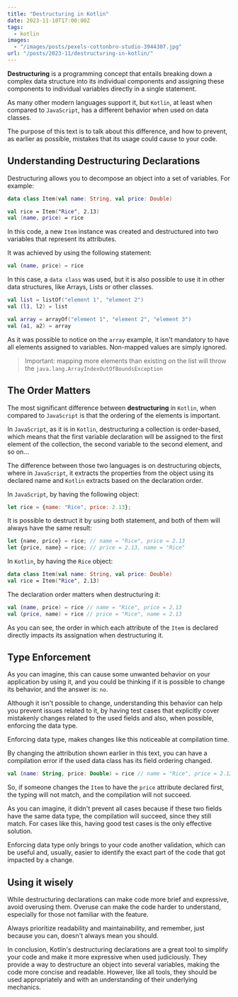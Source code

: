 ```yaml
---
title: "Destructuring in Kotlin"
date: 2023-11-10T17:00:00Z
tags:
  - kotlin
images:
  - "/images/posts/pexels-cottonbro-studio-3944307.jpg"
url: "/posts/2023-11/destructuring-in-kotlin/"
---
```


**Destructuring** is a programming concept that entails breaking down a complex data structure into its individual
components and assigning these components to individual variables directly in a single statement.

As many other modern languages support it, but `Kotlin`, at least when compared to `JavaScript`, has a different
behavior when used on data classes.

The purpose of this text is to talk about this difference, and how to prevent, as earlier as possible, mistakes that its
usage could cause to your code.

## Understanding Destructuring Declarations

Destructuring allows you to decompose an object into a set of variables. For example:

```kotlin
data class Item(val name: String, val price: Double)

val rice = Item("Rice", 2.13)
val (name, price) = rice
```

In this code, a new `Item` instance was created and destructured into two variables that represent its attributes.

It was achieved by using the following statement:

```kotlin
val (name, price) = rice
```

In this case, a `data class` was used, but it is also possible to use it in other data structures, like Arrays,
Lists or other classes.

```kotlin
val list = listOf("element 1", "element 2")
val (l1, l2) = list

val array = arrayOf("element 1", "element 2", "element 3")
val (a1, a2) = array
```

As it was possible to notice on the `array` example, it isn't mandatory to have all elements assigned to variables.
Non-mapped values are simply ignored.

> Important: mapping more elements than existing on the list will throw the `java.lang.ArrayIndexOutOfBoundsException`

## The Order Matters

The most significant difference between **destructuring** in `Kotlin`, when compared to `JavaScript` is that the
ordering of the elements is important.

In `JavaScript`, as it is in `Kotlin`, destructuring a collection is order-based, which means that the first variable
declaration will be assigned to the first element of the collection, the second variable to the second element, and so
on…

The difference between those two languages is on destructuring objects, where in `JavaScript`, it extracts the
properties from the object using its declared name and `Kotlin` extracts based on the declaration order.

In `JavaScript`, by having the following object:

```javascript
let rice = {name: "Rice", price: 2.13};
```

It is possible to destruct it by using both statement, and both of them will always have the same result:

```javascript
let {name, price} = rice; // name = "Rice", price = 2.13
let {price, name} = rice; // price = 2.13, name = "Rice"
```

In `Kotlin`, by having the `Rice` object:

```kotlin
data class Item(val name: String, val price: Double)
val rice = Item("Rice", 2.13)
```

The declaration order matters when destructuring it:

```kotlin
val (name, price) = rice // name = "Rice", price = 2.13
val (price, name) = rice // price = "Rice", name = 2.13
```

As you can see, the order in which each attribute of the `Item` is declared directly impacts its assignation when
destructuring it.

## Type Enforcement

As you can imagine, this can cause some unwanted behavior on your application by using it, and you could be thinking if
it is possible to change its behavior, and the answer is: `no`.

Although it isn't possible to change, understanding this behavior can help you prevent issues related to it, by having
test cases that explicitly cover mistakenly changes related to the used fields and also, when possible, enforcing the
data type.

Enforcing data type, makes changes like this noticeable at compilation time.

By changing the attribution shown earlier in this text, you can have a compilation error if the used data class has its
field ordering changed.

```kotlin
val (name: String, price: Double) = rice // name = "Rice", price = 2.13
```

So, if someone changes the `Item` to have the `price` attribute declared first, the typing will not match, and the
compilation will not succeed.

As you can imagine, it didn't prevent all cases because if these two fields have the same data type, the compilation
will succeed, since they still match. For cases like this, having good test cases is the only effective solution.

Enforcing data type only brings to your code another validation, which can be useful and, usually, easier to identify
the exact part of the code that got impacted by a change.

## Using it wisely

While destructuring declarations can make code more brief and expressive, avoid overusing them. Overuse can make the
code harder to understand, especially for those not familiar with the feature.

Always prioritize readability and maintainability, and remember, just because you can, doesn't always mean you should.

In conclusion, Kotlin's destructuring declarations are a great tool to simplify your code and make it more expressive
when used judiciously. They provide a way to destructure an object into several variables, making the code more concise
and readable. However, like all tools, they should be used appropriately and with an understanding of their underlying
mechanics.
